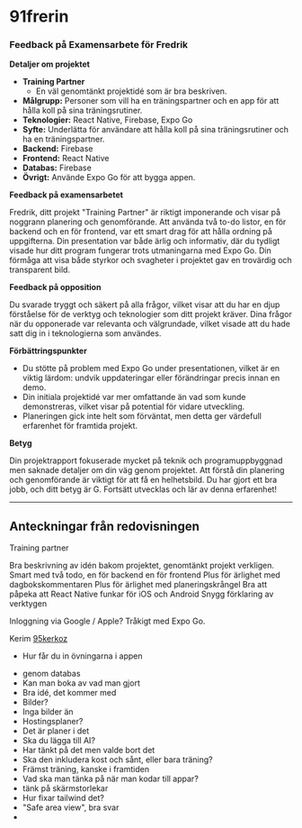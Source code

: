 # 91frerin
### Feedback på Examensarbete för Fredrik

**Detaljer om projektet**
- **Training Partner**
  - En väl genomtänkt projektidé som är bra beskriven.
- **Målgrupp:** Personer som vill ha en träningspartner och en app för att hålla koll på sina träningsrutiner.   
- **Teknologier:** React Native, Firebase, Expo Go 
- **Syfte:** Underlätta för användare att hålla koll på sina träningsrutiner och ha en träningspartner. 
- **Backend:** Firebase 
- **Frontend:** React Native 
- **Databas:** Firebase 
- **Övrigt:** Använde Expo Go för att bygga appen. 

**Feedback på examensarbetet**

Fredrik, ditt projekt "Training Partner" är riktigt imponerande och visar på noggrann planering och genomförande. Att använda två to-do listor, en för backend och en för frontend, var ett smart drag för att hålla ordning på uppgifterna. Din presentation var både ärlig och informativ, där du tydligt visade hur ditt program fungerar trots utmaningarna med Expo Go. Din förmåga att visa både styrkor och svagheter i projektet gav en trovärdig och transparent bild.

**Feedback på opposition**

Du svarade tryggt och säkert på alla frågor, vilket visar att du har en djup förståelse för de verktyg och teknologier som ditt projekt kräver. Dina frågor när du opponerade var relevanta och välgrundade, vilket visade att du hade satt dig in i teknologierna som användes.

**Förbättringspunkter**

- Du stötte på problem med Expo Go under presentationen, vilket är en viktig lärdom: undvik uppdateringar eller förändringar precis innan en demo.
- Din initiala projektidé var mer omfattande än vad som kunde demonstreras, vilket visar på potential för vidare utveckling.
- Planeringen gick inte helt som förväntat, men detta ger värdefull erfarenhet för framtida projekt.

**Betyg**

Din projektrapport fokuserade mycket på teknik och programuppbyggnad men saknade detaljer om din väg genom projektet. Att förstå din planering och genomförande är viktigt för att få en helhetsbild. Du har gjort ett bra jobb, och ditt betyg är G. Fortsätt utvecklas och lär av denna erfarenhet!

---

## Anteckningar från redovisningen

Training partner

Bra beskrivning av idén bakom projektet, genomtänkt projekt verkligen.
Smart med två todo, en för backend en för frontend
Plus för ärlighet med dagbokskommentaren
Plus för ärlighet med planeringskrångel
Bra att påpeka att React Native funkar för iOS och Android
Snygg förklaring av verktygen

Inloggning via Google / Apple?
Tråkigt med Expo Go.

Kerim [95kerkoz](95kerkoz.md)
- Hur får du in övningarna i appen
+ genom databas
+ Kan man boka av vad man gjort
+ Bra idé, det kommer med
+ Bilder?
+ Inga bilder än
+ Hostingsplaner?
+ Det är planer i det
+ Ska du lägga till AI?
+ Har tänkt på det men valde bort det
+ Ska den inkludera kost och sånt, eller bara träning?
+ Främst träning, kanske i framtiden
+ Vad ska man tänka på när man kodar till appar?
+ tänk på skärmstorlekar
+ Hur fixar tailwind det?
+ "Safe area view", bra svar
+ 